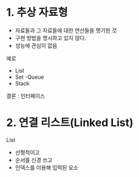 # 1. 추상 자료형

- 자료들과 그 자료들에 대한 연산들을 명기한 것
- 구현 방법을 명시하고 있지 않다.
- 성능에 관심이 없음

예로
- List
- Set
-Queue
- Stack

결론 : 인터페이스

# 2. 연결 리스트(Linked List)

List
- 선형적이고
- 순서를 신경 쓰고
- 인덱스를 이용해 입력된 요소